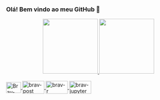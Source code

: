 ### Olá! Bem vindo ao meu GitHub 👋

<div align="center">
  <a href="https://www.instagram.com/br4v999/">
  <img height="150em" src="https://github-readme-stats.vercel.app/api?username=brav999&show_icons=true&theme=dark&include_all_commits=true&count_private=true"/>
  <img height="150em" src="https://github-readme-stats.vercel.app/api/top-langs/?username=brav999&layout=compact&langs_count=7&theme=dark"/>
</div>

<div style="display: inline_block"><br>
  <img align="center" alt="Brav-Python" height="30" width="40" src="https://cdn.jsdelivr.net/gh/devicons/devicon/icons/python/python-original.svg">
  <img align="center" alt="brav-post" height="35" width="60" src="https://cdn.jsdelivr.net/gh/devicons/devicon/icons/postgresql/postgresql-original.svg">
  <img align="center" alt="brav-r" height="35" width="60" src="https://cdn.jsdelivr.net/gh/devicons/devicon/icons/r/r-original.svg">
  <img align="center" alt="brav-jupyter" height="35" width="60" src="https://cdn.jsdelivr.net/gh/devicons/devicon/icons/jupyter/jupyter-original.svg">
</div>

